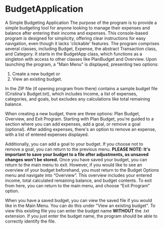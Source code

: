 # BudgetApplication
A Simple Budgeting Application
The purpose of the program is to provide a simple budgeting tool for anyone looking to manage their expenses and balance after entering their income and expenses. 
This console-based program is designed for simplicity, offering clear instructions for easy navigation, even though it lacks 'clickable' features.
The program comprises several classes, including Budget, Expense, the abstract Transaction class, and Category. It starts in the BudgetApp class, which functions as a singleton with access to other classes like PlanBudget and Overview. 
Upon launching the program, a "Main Menu" is displayed, presenting two options: 
1. Create a new budget or
2.  View an existing budget.

In the ZIP file (if opening program from there) contains a sample budget file (Cristina's Budget.txt), which includes Income, a list of expenses, categories, and goals, but excludes any calculations like total remaining balance.

When creating a new budget, there are three options: Plan Budget, Overview, and Exit Program. Starting with Plan Budget, you're guided to a section where you can add expenses, add a goal, or remove a goal (optional). After adding expenses, there's an option to remove an expense,
with a list of entered expenses displayed.

Additionally, you can add a goal to your budget. If you choose not to remove a goal, you can return to the previous menu. **PLEASE NOTE: It's important to save your budget to a file after adjustments, as unsaved changes won't be stored.** 
Once you have saved your budget, you can return to the main menu to exit. However, if you would like to see an overview of your budget beforehand, you must return to the Budget Options menu and navigate into “Overview”.
This overview includes your entered income, total calculated remaining balance, and budget contents. To exit from here, you can return to the main menu, and choose “Exit Program” option. 

When you have a saved budget, you can view the saved file if you would like in the Main Menu. You can do this under "View an existing budget". To view this existing file you can enter the budget name **WITHOUT** the .txt extension. 
If you just enter the budget name, the program should be able to correctly identify the file. 
